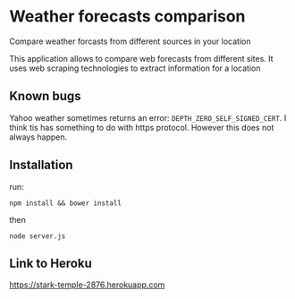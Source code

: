 Weather forecasts comparison
===

Compare weather forcasts from different sources in your location

This application allows to compare web forecasts from different sites.
It uses web scraping technologies to extract information for a location

## Known bugs

Yahoo weather sometimes returns an error: `DEPTH_ZERO_SELF_SIGNED_CERT`.
I think tis has something to do with https protocol.
However this does not always happen.

## Installation

run:

```
npm install && bower install
```

then

```
node server.js
```

## Link to Heroku

https://stark-temple-2876.herokuapp.com

